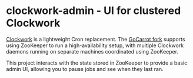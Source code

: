 clockwork-admin - UI for clustered Clockwork
==========================================================

[Clockwork](https://rubygems.org/gems/clockwork/versions/1.2.0) is a lightweight Cron replacement. The [GoCarrot fork](https://github.com/GoCarrot/clockwork) supports using ZooKeeper to run a high-availability setup, with multiple Clockwork daemons running on separate machines coordinated using ZooKeeper.

This project interacts with the state stored in ZooKeeper to provide a basic admin UI, allowing you to pause jobs and see when they last ran.
